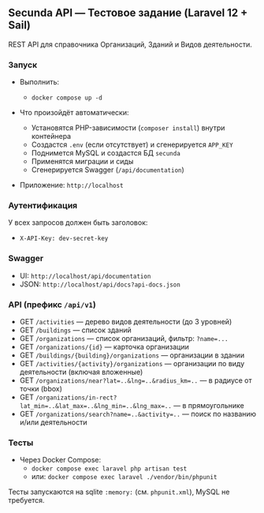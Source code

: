 ## Secunda API — Тестовое задание (Laravel 12 + Sail)

REST API для справочника Организаций, Зданий и Видов деятельности.

### Запуск
- Выполнить:
  - `docker compose up -d`

- Что произойдёт автоматически:
  - Установятся PHP-зависимости (`composer install`) внутри контейнера
  - Создастся `.env` (если отсутствует) и сгенерируется `APP_KEY`
  - Поднимется MySQL и создастся БД `secunda`
  - Применятся миграции и сиды
  - Сгенерируется Swagger (`/api/documentation`)

- Приложение: `http://localhost`

### Аутентификация
У всех запросов должен быть заголовок:
- `X-API-Key: dev-secret-key`

### Swagger
- UI: `http://localhost/api/documentation`
- JSON: `http://localhost/api/docs?api-docs.json`

### API (префикс `/api/v1`)
- GET `/activities` — дерево видов деятельности (до 3 уровней)
- GET `/buildings` — список зданий
- GET `/organizations` — список организаций, фильтр: `?name=...`
- GET `/organizations/{id}` — карточка организации
- GET `/buildings/{building}/organizations` — организации в здании
- GET `/activities/{activity}/organizations` — организации по виду деятельности (включая вложенные)
- GET `/organizations/near?lat=..&lng=..&radius_km=..` — в радиусе от точки (bbox)
- GET `/organizations/in-rect?lat_min=..&lat_max=..&lng_min=..&lng_max=..` — в прямоугольнике
- GET `/organizations/search?name=..&activity=..` — поиск по названию и/или деятельности

### Тесты
- Через Docker Compose:
  - `docker compose exec laravel php artisan test`
  - или: `docker compose exec laravel ./vendor/bin/phpunit`
  
Тесты запускаются на sqlite `:memory:` (см. `phpunit.xml`), MySQL не требуется.
